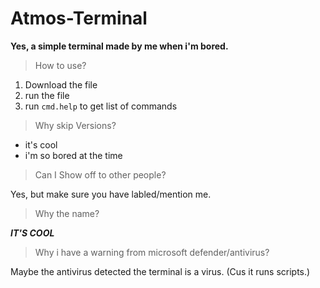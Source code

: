 # Atmos-Terminal
**Yes, a simple terminal made by me when i'm bored.**

> How to use?
1. Download the file
2. run the file
3. run `cmd.help` to get list of commands

> Why skip Versions?
- it's cool
- i'm so bored at the time

> Can I Show off to other people?

Yes, but make sure you have labled/mention me.

> Why the name?

***IT'S COOL***

> Why i have a warning from microsoft defender/antivirus?

Maybe the antivirus detected the terminal is a virus. (Cus it runs scripts.)
